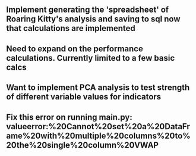 ## Implement generating the 'spreadsheet' of Roaring Kitty's analysis and saving to sql now that calculations are implemented

## Need to expand on the performance calculations. Currently limited to a few basic calcs

## Want to implement PCA analysis to test strength of different variable values for indicators

## Fix this error on running main.py: valueerror:%20Cannot%20set%20a%20DataFrame%20with%20multiple%20columns%20to%20the%20single%20column%20VWAP


